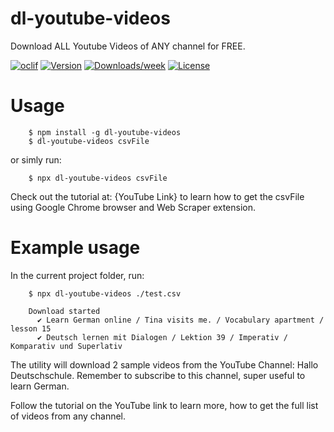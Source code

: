 # dl-youtube-videos

Download ALL Youtube Videos of ANY channel for FREE.

[![oclif](https://img.shields.io/badge/cli-oclif-brightgreen.svg)](https://oclif.io)
[![Version](https://img.shields.io/npm/v/dl-youtube-videos.svg)](https://npmjs.org/package/dl-youtube-videos)
[![Downloads/week](https://img.shields.io/npm/dw/dl-youtube-videos.svg)](https://npmjs.org/package/dl-youtube-videos)
[![License](https://img.shields.io/npm/l/dl-youtube-videos.svg)](https://github.com/pnhoang/dl-youtube-videos/blob/master/package.json)

<!-- toc -->

# Usage

<!-- usage -->

```
    $ npm install -g dl-youtube-videos
    $ dl-youtube-videos csvFile
```

or simly run:

```
    $ npx dl-youtube-videos csvFile
```

Check out the tutorial at: {YouTube Link} to learn how to get the csvFile using Google Chrome browser and Web Scraper extension.

# Example usage

In the current project folder, run:

```
    $ npx dl-youtube-videos ./test.csv

    Download started
      ✔ Learn German online / Tina visits me. / Vocabulary apartment / lesson 15
      ✔ Deutsch lernen mit Dialogen / Lektion 39 / Imperativ / Komparativ und Superlativ
```

The utility will download 2 sample videos from the YouTube Channel: Hallo Deutschschule. Remember to subscribe to this channel, super useful to learn German.

Follow the tutorial on the YouTube link to learn more, how to get the full list of videos from any channel.
